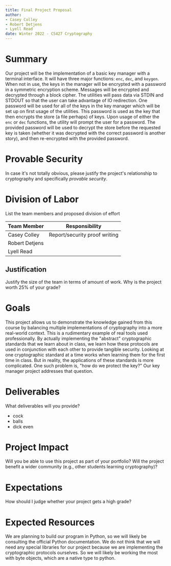 ```yaml
---
title: Final Project Proposal
author:
- Casey Colley
- Robert Detjens
- Lyell Read
date: Winter 2022 - CS427 Cryptography
---
```


# Summary

Our project will be the implementation of a basic key manager with a terminal interface. It will have three major functions: `enc`, `dec`, and `keygen`. When not in use, the keys in the manager will be encrypted with a password in a symmetric encryption scheme. Messages will be encrypted and decrypted through a block cipher. The utilities will pass data via STDIN and STDOUT so that the user can take advantage of IO redirection. One password will be used for all of the keys in the key manager which will be set up on first usage of the utilities. This password is used as the key that then encrypts the store (a file perhaps) of keys. Upon usage of either the `enc` or `dec` functions, the utility will prompt the user for a password. The provided password will be used to decrypt the store before the requested key is taken (whether it was decrypted with the correct password is another story), and then re-encrypted with the provided password.

# Provable Security

In case it's not totally obvious, please justify the project's relationship to cryptography and specifically *provable security*.

# Division of Labor

List the team members and proposed division of effort

| Team Member    | Responsibility                 |
|----------------|--------------------------------|
| Casey Colley   | Report/security proof writing  |
| Robert Detjens |                                |
| Lyell Read     |                                |

## Justification

Justify the size of the team in terms of amount of work. Why is the project worth 25% of your grade?

# Goals

This project allows us to demonstrate the knowledge gained from this course by balancing multiple implementations of cryptography into a more real-world context. This is a rudimentary example of real tools used professionally. By actually implementing the "abstract" cryptographic standards that we learn about in class, we learn how these protocols are used in conjunction with each other to provide tangible security. Looking at one cryptographic standard at a time works when learning them for the first time in class. But in reality, the applications of these standards is more complicated. One such problem is, "how do we protect the key?" Our key manager project addresses that question.

# Deliverables

 What deliverables will you provide?

- cock
- balls
- dick even

# Project Impact

Will you be able to use this project as part of your portfolio? Will the project benefit a wider community (e.g., other students learning cryptography)?

# Expectations

How should I judge whether your project gets a high grade?

# Expected Resources

We are planning to build our program in Python, so we will likely be consulting the official Python documentation. We do not think that we will need any special libraries for our project because we are implementing the cryptographic protocols ourselves. So we will likely be working the most with byte objects, which are a native type to python.
